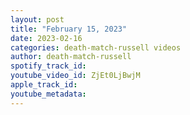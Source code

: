 ```yaml
---
layout: post
title: "February 15, 2023"
date: 2023-02-16
categories: death-match-russell videos
author: death-match-russell
spotify_track_id: 
youtube_video_id: ZjEt0LjBwjM
apple_track_id: 
youtube_metadata: 
---
```

